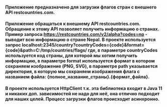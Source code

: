 #### Приложение предназначено для загрузки флагов стран с внешнего API restcountries.com. 
#### Приложение обращаться к внешнему API restcountries.com. Обращение к этому API позволяет получить информацию о странах. Пример запроса:https://restcountries.com/v2/alpha?codes=np - выводит всю информацию о стране Nepal. В проекте используется запрос localhost:2345/country?countryCodes={code}&format={code}&path=C:/tmp/countries/flags/ где, в параметре countryCodes используется код страны, для которой мы хотим получить информацию, в параметре format используется формат в котором сохраняем изображение (PNG, SVG), в параметре path указывается директория, в которую мы сохраняем изображения флага с названием файла: {полное_название_страны}.{формат_файла}.
#### В проекте используется HttpClient т.к. эта библиотека входит в Java 11 и никаких доп. зависимостей не надо для неё, она отлично подходит для наших целей. Процесс загрузки флагов происходит асинхронно.
